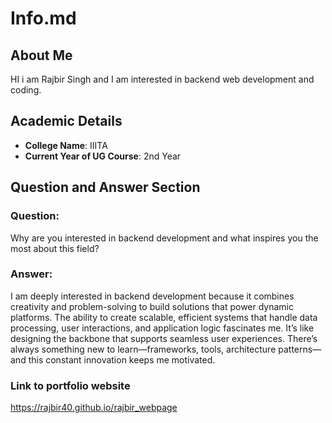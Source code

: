 # Info.md

## About Me
HI i am Rajbir Singh and I am interested in backend web development and coding.
## Academic Details
- **College Name**: IIITA
- **Current Year of UG Course**: 2nd Year  


## Question and Answer Section
### Question:
Why are you interested in backend development and what inspires you the most about this field?  

### Answer:
I am deeply interested in backend development because it combines creativity and problem-solving to build solutions that power dynamic platforms. The ability to create scalable, efficient systems that handle data processing, user interactions, and application logic fascinates me. It’s like designing the backbone that supports seamless user experiences. There’s always something new to learn—frameworks, tools, architecture patterns—and this constant innovation keeps me motivated.

### Link to portfolio website 
https://rajbir40.github.io/rajbir_webpage